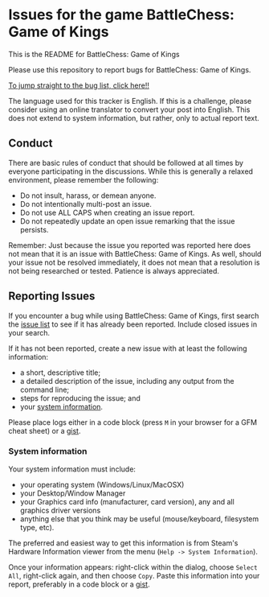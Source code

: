 Issues for the game BattleChess: Game of Kings
==============================================

This is the README for BattleChess: Game of Kings

Please use this repository to report bugs for BattleChess: Game of Kings.

[To jump straight to the bug list, click here!!](https://github.com/Olde-Skuul/battlechessgameofkings/issues)

The language used for this tracker is English.  If this is a challenge, please consider using an  online translator to convert your post into English.  This does not extend to system information, but rather, only to actual report text.

Conduct
-------

There are basic rules of conduct that should be followed at all times by everyone participating in the discussions.  While this is generally a relaxed environment, please remember the following:

- Do not insult, harass, or demean anyone.
- Do not intentionally multi-post an issue.
- Do not use ALL CAPS when creating an issue report.
- Do not repeatedly update an open issue remarking that the issue persists.

Remember: Just because the issue you reported was reported here does not mean that it is an issue with BattleChess: Game of Kings.  As well, should your issue not be resolved immediately, it does not mean that a resolution is not being researched or tested.  Patience is always appreciated.

Reporting Issues
----------------

If you encounter a bug while using BattleChess: Game of Kings, first search the [issue list](https://github.com/Olde-Skuul/battlechessgameofkings/issues) to see if it has already been reported. Include closed issues in your search.

If it has not been reported, create a new issue with at least the following information:

- a short, descriptive title;
- a detailed description of the issue, including any output from the command line;
- steps for reproducing the issue; and
- your [system information](#system-information).

Please place logs either in a code block (press `M` in your browser for a GFM cheat sheet) or a [gist](https://gist.github.com).

### System information

Your system information must include:
- your operating system (Windows/Linux/MacOSX)
- your Desktop/Window Manager
- your Graphics card info (manufacturer, card version), any and all graphics driver versions
- anything else that you think may be useful (mouse/keyboard, filesystem type, etc).

The preferred and easiest way to get this information is from Steam's Hardware Information viewer from the menu (`Help -> System Information`).

Once your information appears: right-click within the dialog, choose `Select All`, right-click again, and then choose `Copy`.
Paste this information into your report, preferably in a code block or a [gist](https://gist.github.com).

